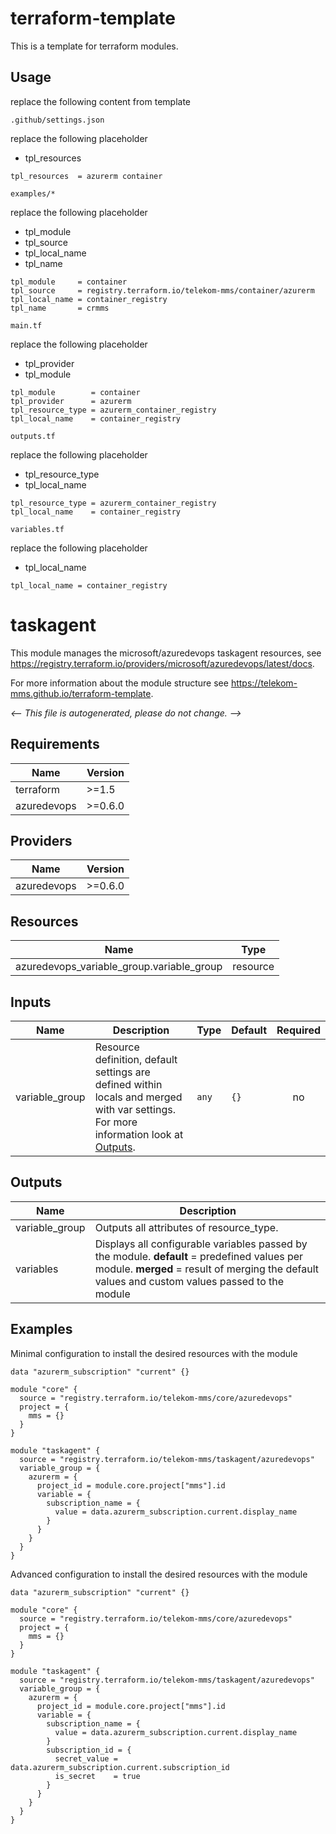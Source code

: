 # terraform-template

This is a template for terraform modules.

## Usage

replace the following content from template

`.github/settings.json`

replace the following placeholder

* tpl_resources

```example
tpl_resources  = azurerm container
```

`examples/*`

replace the following placeholder

* tpl_module
* tpl_source
* tpl_local_name
* tpl_name

```example
tpl_module     = container
tpl_source     = registry.terraform.io/telekom-mms/container/azurerm
tpl_local_name = container_registry
tpl_name       = crmms
```

`main.tf`

replace the following placeholder

* tpl_provider
* tpl_module

```example
tpl_module        = container
tpl_provider      = azurerm
tpl_resource_type = azurerm_container_registry
tpl_local_name    = container_registry
```

`outputs.tf`

replace the following placeholder

* tpl_resource_type
* tpl_local_name

```example
tpl_resource_type = azurerm_container_registry
tpl_local_name    = container_registry
```

`variables.tf`

replace the following placeholder

* tpl_local_name

```example
tpl_local_name = container_registry
```

<!-- BEGIN_TF_DOCS -->
# taskagent

This module manages the microsoft/azuredevops taskagent resources, see https://registry.terraform.io/providers/microsoft/azuredevops/latest/docs.

For more information about the module structure see https://telekom-mms.github.io/terraform-template.

_<-- This file is autogenerated, please do not change. -->_

## Requirements

| Name | Version |
|------|---------|
| terraform | >=1.5 |
| azuredevops | >=0.6.0 |

## Providers

| Name | Version |
|------|---------|
| azuredevops | >=0.6.0 |

## Resources

| Name | Type |
|------|------|
| azuredevops_variable_group.variable_group | resource |

## Inputs

| Name | Description | Type | Default | Required |
|------|-------------|------|---------|:--------:|
| variable_group | Resource definition, default settings are defined within locals and merged with var settings. For more information look at [Outputs](#Outputs). | `any` | `{}` | no |

## Outputs

| Name | Description |
|------|-------------|
| variable_group | Outputs all attributes of resource_type. |
| variables | Displays all configurable variables passed by the module. __default__ = predefined values per module. __merged__ = result of merging the default values and custom values passed to the module |

## Examples

Minimal configuration to install the desired resources with the module

```hcl
data "azurerm_subscription" "current" {}

module "core" {
  source = "registry.terraform.io/telekom-mms/core/azuredevops"
  project = {
    mms = {}
  }
}

module "taskagent" {
  source = "registry.terraform.io/telekom-mms/taskagent/azuredevops"
  variable_group = {
    azurerm = {
      project_id = module.core.project["mms"].id
      variable = {
        subscription_name = {
          value = data.azurerm_subscription.current.display_name
        }
      }
    }
  }
}
```

Advanced configuration to install the desired resources with the module

```hcl
data "azurerm_subscription" "current" {}

module "core" {
  source = "registry.terraform.io/telekom-mms/core/azuredevops"
  project = {
    mms = {}
  }
}

module "taskagent" {
  source = "registry.terraform.io/telekom-mms/taskagent/azuredevops"
  variable_group = {
    azurerm = {
      project_id = module.core.project["mms"].id
      variable = {
        subscription_name = {
          value = data.azurerm_subscription.current.display_name
        }
        subscription_id = {
          secret_value = data.azurerm_subscription.current.subscription_id
          is_secret    = true
        }
      }
    }
  }
}
```
<!-- END_TF_DOCS -->